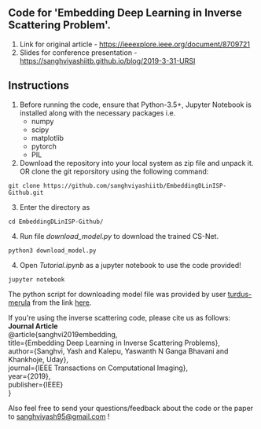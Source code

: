 ## Code for 'Embedding Deep Learning in Inverse Scattering Problem'. 
1. Link for original article - https://ieeexplore.ieee.org/document/8709721
2. Slides for conference presentation - https://sanghviyashiitb.github.io/blog/2019-3-31-URSI

## Instructions
1. Before running the code, ensure that Python-3.5+, Jupyter Notebook is installed along with the necessary packages i.e.
	* numpy
	* scipy
	* matplotlib
	* pytorch
	* PIL
2. Download the repository into your local system as zip file and unpack it. OR clone the git reporsitory using the following command:
```console
git clone https://github.com/sanghviyashiitb/EmbeddingDLinISP-Github.git
```
3. Enter the directory as
```console
cd EmbeddingDLinISP-Github/
```
4. Run file <i>download_model.py</i> to download the trained CS-Net.
```console
python3 download_model.py
```
4. Open <i>Tutorial.ipynb</i> as a jupyter notebook to use the code provided! 
```console
jupyter notebook
```

The python script for downloading model file was provided by user [turdus-merula](https://stackoverflow.com/users/1475331/turdus-merula) from the link [here](https://stackoverflow.com/questions/25010369/wget-curl-large-file-from-google-drive).


If you're using the inverse scattering code, please cite us as follows: <br>
<b>Journal Article</b><br>
@article{sanghvi2019embedding, <br>
  title={Embedding Deep Learning in Inverse Scattering Problems},<br>
  author={Sanghvi, Yash and Kalepu, Yaswanth N Ganga Bhavani and Khankhoje, Uday},<br>
  journal={IEEE Transactions on Computational Imaging},<br>
  year={2019},<br>
  publisher={IEEE}<br>
}<br>

Also feel free to send your questions/feedback about the code or the paper to sanghviyash95@gmail.com !

